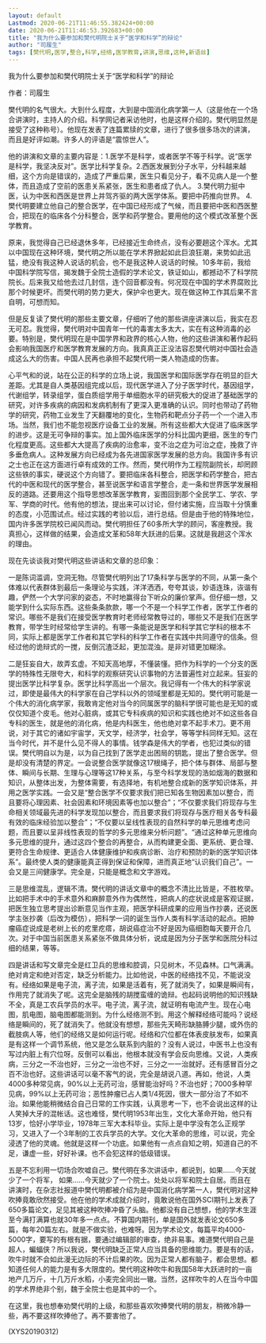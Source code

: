 ```yaml
---
layout: default
Lastmod: 2020-06-21T11:46:55.382424+00:00
date: 2020-06-21T11:46:53.392683+00:00
title: "我为什么要参加和樊代明院士关于“医学和科学”的辩论"
author: "司履生"
tags: [樊代明,医学,整合,科学,经络,医学教育,讲演,思维,这种,新语丝]
---
```


我为什么要参加和樊代明院士关于“医学和科学”的辩论

作者：司履生

樊代明的名气很大。大到什么程度，大到是中国消化病学第一人（这是他在一个场合讲演时，主持人的介绍。科学网记者采访他时，也是这样介绍的。樊代明显然是接受了这种称号）。他现在发表了连篇累牍的文章，进行了很多很多场次的讲演，而且是好评如潮。许多人的评语是“震惊世人”。

他的讲演和文章的主要内容是：1.医学不是科学，或者医学不等于科学。说“医学是科学，我坚决反对”。医学比科学复杂。2.西医发展到分子水平，分科越来越细，这个方向是错误的，造成了严重后果，医生只看见分子，看不见病人是一个整体，而且造成了空前的医患关系紧张，医生和患者成了仇人。 3.樊代明力挺中医，认为中医和西医是世界上并驾齐驱的两大医学体系。要把中药推向世界。 4.樊代明要建立他自己的整合医学，在中国已经形成了气候，而且要把中医和西医整合，把现在的临床各个分科整合，医学和药学整合。要用他的这个模式改革整个医学教育。

原来，我觉得自己已经退休多年，已经接近生命终点，没有必要趟这个浑水。尤其以中国现在这种环境，樊代明之所以能在学术界掀起如此巨浪狂潮，来势如此迅猛，绝没有我这种人说话的机会，也不是我这种人说话的时候。10多年前，我给中国科学院写信，揭发魏于全院士造假的学术论文，铁证如山，都撼动不了科学院院长。后来我又给他去过几封信，连个回音都没有。何况现在中国的学术界腐败比那个时候更坏。而樊代明的势力更大，保护伞也更大。现在做这种工作其后果不言自明，可想而知。

但是反复读了樊代明的那些主要文章，仔细听了他的那些讲座讲演以后，我实在忍无可忍。我觉得，樊代明对中国青年一代的毒害太多太大，实在有这种消毒的必要。特别是，樊代明现在是中国学界和政界的核心人物，他的这些讲演和著作起码会影响我国医疗和医学教育发展的方向。我真真正正没法容忍樊代明对中国社会造成这么大的伤害。中国人民再也承担不起樊代明一类人物造成的伤害。

心平气和的说，站在公正的科学的立场上说，我国医学和国际医学存在明显的巨大差距。尤其是自人类基因组完成以后，现代医学进入了分子医学时代，基因组学，代谢组学，转录组学，蛋白质组学用于单细胞水平的研究极大的促进了基础医学的研究，对许多疾病的病因和发病机制有了更深入更准确的认识。同时也带动了药物学的研究，药物工业发生了天翻覆地的变化，生物药和靶点分子药一个一个进入市场。当然，我们也不能忽视医疗设备工业的发展。所有这些都大大促进了临床医学的进步。这是无可争辩的事实。加上国外临床医学的分科比国内更细，医生的专门化程度更高。这些都大大提高了疾病的治愈率，变不治之症为可治之症，挽救了许多垂危病人。这种发展方向已经成为各先进国家医学发展的总方向。我国许多有识之士也正在这方面进行卓有成效的工作。然而，樊代明作为工程院副院长，却罔顾这些铁的事实，硬说这个方向错了。要把临床各科整合，把医学和药学整合，把古代的中医和现代的医学整合，甚至说医学和语言学整合，走一条和世界医学发展相反的道路。还要用这个指导思想改革医学教育，妄图回到那个全民学工、学农、学军、学商的时代。他有他的想法，提出来可以讨论，但付诸实施，应当取十分慎重的态度，小范围试点。经过实践的考验以后，进行总结。但是由于他的特殊地位，国内许多医学院校已闻风而动。樊代明担任了60多所大学的顾问，客座教授。我真担心，这样做的结果，会造成文革和58年大跃进的后果。这就是我趟这个浑水的理由。

现在先谈谈我对樊代明这些讲话和文章的总印象：

一是陈词滥调，空洞无物。尽管樊代明列出了17条科学与医学的不同，从第一条个体难以代表群体到最后一条理论与实践，洋洋洒洒，夸夸其谈，妙语连珠，诙谐有趣，俨然一个大学问家的姿态，不时地赢得台下听众的廉价掌声。但仔细一想，又能学到什么实际东西。这些条条款款，哪一个不是一个科学工作者，医学工作者的常识。哪些不是我们在接受医学教育时老师经常教导过的，哪些又不是我们在医学教育，带学生时经常给学生讲的。有哪一条能说是医学和科学其它学科的根本不同，实际上都是医学工作者和其它学科的科学工作者在实践中共同遵守的信条。但经过他的诡辩式的一搅，反倒沉渣泛起，更加混浊。是非对错更加糊涂。

二是狂妄自大，故弄玄虚。不知天高地厚，不懂装懂。把作为科学的一个分支的医学的特殊性无限夸大，和科学的观察研究认识事物的方法普遍性对立起来。狂妄的提出医学比科学复杂。医学比科学高出一个层次。我记得有一个伟大的科学家说过，即使是最伟大的科学家在自己学科以外的领域里都是无知的。樊代明可能是一个伟大的消化病学家，我敢肯定他对当今的同属医学的脑科学很可能也是无知的或仅仅知道个皮毛。他对心脏病，或其它专科疾病的知识和实践也绝对不如这些各自专科的医生，就是他的消化病，他是内科医生，他也绝对拿不起手术刀。更不用说，对于其它的诸如宇宙学，天文学，经济学，社会学，等等学科同样无知。这在当今时代，并不是什么见不得人的事情。钱学森是伟大的学者，也犯过类似的错误。樊代明自以为是，以为自己找到了医学走出困局的钥匙，提出了整合医学。但是却没有清楚的界定。一会说整合医学就像这17根绳子，把个体与群体、局部与整体、瞬间与长期、生理与心理等这17种关系，与至今科学发现的浩如烟海的数据和知识，从整体出发，为整体需要，有选择地，有机地整合成新的医学知识体系，并用之医学实践。一会又是“整合医学不仅要求我们把已知各生物因素加以整合，而且要将心理因素、社会因素和环境因素等也加以整合”；“不仅要求我们将现存与生命相关领域最先进的科学发现加以整合，而且要求我们将现存与医疗相关各专科最有效的临床经验加以整合”；“不仅要以呈线性表现的自然科学的单元思维考虑问题，而且要以呈非线性表现的哲学的多元思维来分析问题”。“通过这种单元思维向多元思维的提升，通过这四个整合的再整合，从而构建更全面、更系统、更合理、更符合生命规律、更适合人体健康维护和疾病诊断、治疗和预防的新的医学知识体系”。最终使人类的健康能真正得到保证和保障，进而真正地“认识我们自己”。一会又是三间健康学。完全是，只能是概念和文字游戏。

三是思维混乱，逻辑不清。樊代明的讲话文章中的概念不清比比皆是，不胜枚举。比如把手术中的手术意外和麻醉意外作为偶然性，把病人的症状说成是客观证据，把医生独立思考提出诊断意见当作主观，把医学科研成果的应用当作抄袭，还说医学主张抄袭（后改为模仿），把科学一词的诞生当作人类有科学活动的起点。把肿瘤癌症说成是老树上长的疙里疙瘩，胡说癌症治不好是因为癌细胞每天要开合几次。对于中国当前医患关系紧张不做具体分析，说成是因为分子医学和医院分科过细的结果，等等。

四是讲话和写文章完全是红卫兵的思维和腔调，只见树木，不见森林。口气满满。绝对肯定和绝对否定，缺乏分析能力。比如他说，中医的经络找不见，不能说没有。经络如果是电子流，离子流，如果是活着有，死了就消失了，如果是瞬间有，作用完了就消失了呢。这完全是脑残的胡搅蛮缠的诡辩。也起码说明他的知识残缺不全，真是工农兵学员的水平。电子流，离子流，就证明有电流产生。现在心电图，肌电图，脑电图都能测到。为什么经络测不到。用这个解释经络可能吗？说经络是瞬间的，死了就消失了。他就没有想想，那些先天畸形缺胳膊少腿，或外伤的截肢病人等，他们的经络又是如何运行呢。经络和穴位都在体表皮肤发布，如果真是有这样一个调节系统，他又是怎么联系到内脏的？没有人说过，中医书上也没有写过内脏上有穴位呀。反倒可以看出，他根本就没有学会反向思维。又说，人类疾病，三分之一不治也好，三分之一治也不好，三分之一一治就好。还有感冒百分之百不治也好。这些讲话可以毫不客气的说，完全是胡说八道。再如，他说，人类4000多种常见病，90%以上无药可治，感冒能治好吗？不治也好；7000多种罕见病，99%以上无药可治；恶性肿瘤已占人类1/4死因，很大一部分治了不如不治。如果他能稍微结合自己日常的工作实践，认真思考一下，也不会说出这样的让人笑掉大牙的混帐话。这也难怪，樊代明1953年出生，文化大革命开始，他只有13岁，恰好小学毕业，1978年三军大本科毕业。实际上是中学没有怎么正规学习，又进入了一个3年制的工农兵学员的大学。文化大革命的思维，可以说，完全浸透了他的灵魂。他就是这样一个功底。如果他有一点点自知之明，知道自己的不足，谦虚一些，好好补课。也不会犯这样的低级错误。

五是不忘利用一切场合吹嘘自己。樊代明在多次讲话中，都说到，如果……今天就少了一个将军， 如果……今天就少了一个院士。处处以将军和院士自居。而且在讲演时，在杂志社报道中樊代明都被介绍为是中国消化病学第一人，樊代明对这种吹捧竟敢欣然接受。他在他的学术成就介绍时，竟敢说他在国外SCI期刊上发表了650多篇论文，足见其被这种吹捧冲昏了头脑。他都没有自己想想，他的学术生涯至今满打满算也就30年多一点点。不算国内期刊，单是国外就发表论文650多篇，每年20篇左右。就是不做实验，也难呀。因为学术论文，每篇平均4000-5000字，要写的有根有据，要通过编辑部的审查，绝非易事。难道樊代明自己是超人，蝙蝠侠？所以我说，樊代明缺乏正常人应当具备的思维能力。要是有的话，吹牛时就不会如此漫无边际的不计后果的吹。因为正常人都有脑子，都会思想。都知道任何人的能力是有多大限度的。樊代明这种吹牛和我国58年大跃进时的一亩地产几万斤，十几万斤水稻，小麦完全同出一辙。当然，这样吹牛的人在当今中国的学术界绝非个别，魏于全院士也是其中的一个。

在这里，我也想奉劝樊代明的上级，和那些喜欢吹捧樊代明的朋友，稍微冷静一些，再不要这样吹捧他了。再不要害他了。

(XYS20190312)

